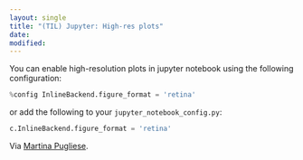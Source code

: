 ```yaml
---
layout: single
title: "(TIL) Jupyter: High-res plots"
date:
modified:
---
```


You can enable high-resolution plots in jupyter notebook using the following
configuration:

```python
%config InlineBackend.figure_format = 'retina'
```

or add the following to your `jupyter_notebook_config.py`:

```python
c.InlineBackend.figure_format = 'retina'
```

Via [Martina Pugliese](https://martinapugliese.github.io/jupyter-customise/).
